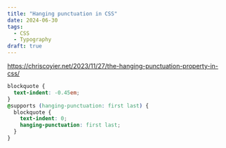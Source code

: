 ```yaml
---
title: "Hanging punctuation in CSS"
date: 2024-06-30
tags:
  - CSS
  - Typography
draft: true
---
```


<https://chriscoyier.net/2023/11/27/the-hanging-punctuation-property-in-css/>


```css
blockquote {
  text-indent: -0.45em;
}
@​supports (hanging-punctuation: first last) {
  blockquote {
    text-indent: 0;
    hanging-punctuation: first last;
  }
}
```
